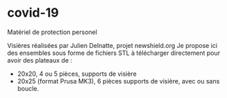 # covid-19
Matériel de protection personel

Visières réalisées par Julien Delnatte, projet newshield.org
Je propose ici des ensembles sous forme de fichiers STL à télécharger directement pour avoir des plateaux de :
- 20x20, 4 ou 5 pièces, supports de visière
- 20x25 (format Prusa MK3), 6 pièces supports de visière, avec ou sans boucle.
